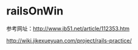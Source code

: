 # railsOnWin

参考网址：http://www.jb51.net/article/112353.htm


http://wiki.jikexueyuan.com/project/rails-practice/
